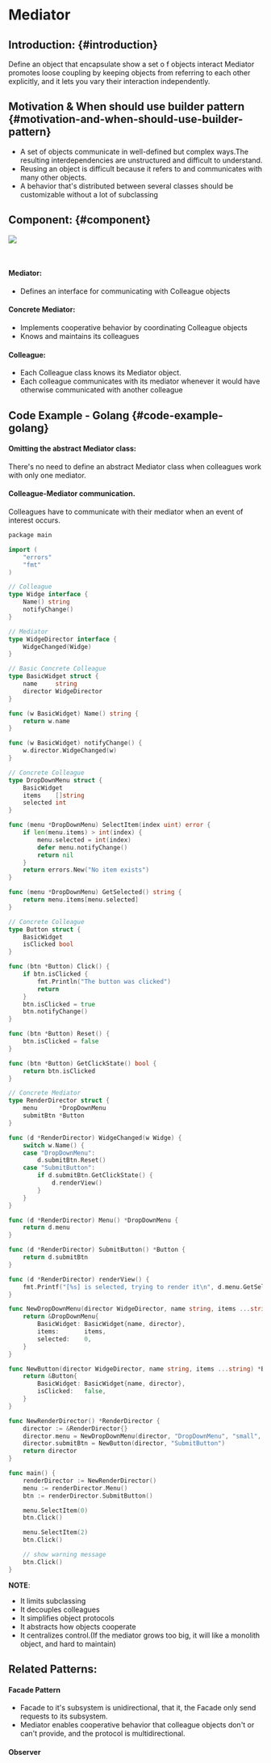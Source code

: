 # Mediator

## Introduction: {#introduction}

​Define an object that encapsulate show a set o f objects interact Mediator promotes loose coupling by keeping objects from referring to each other explicitly, and itlets you vary their interaction independently.

## Motivation & When should use builder pattern {#motivation-and-when-should-use-builder-pattern}

* A set of objects communicate in well-defined but complex ways.The resulting  interdependencies are unstructured and difficult to understand.
* Reusing an object is difficult because it refers to and communicates with many   other objects.
* A behavior that's distributed between several classes should be customizable  without a lot of subclassing

## Component: {#component}

![](../.gitbook/assets/image%20%286%29.png)

​

#### Mediator:

* Defines an interface for communicating with Colleague objects

#### Concrete Mediator:

* Implements cooperative behavior by coordinating Colleague objects
* Knows and maintains its colleagues

#### Colleague:

* Each Colleague class knows its Mediator object.
* Each colleague communicates with its mediator whenever it would have  otherwise communicated with another colleague

## Code Example - Golang {#code-example-golang}

#### Omitting the abstract Mediator class:

There's no need to define an abstractMediator class when colleagues work with only one mediator.

#### Colleague-Mediator communication.

Colleagues have to communicate withtheir mediator when an event of interest occurs.

```go
​​package main

import (
	"errors"
	"fmt"
)

// Colleague
type Widge interface {
	Name() string
	notifyChange()
}

// Mediator
type WidgeDirector interface {
	WidgeChanged(Widge)
}

// Basic Concrete Colleague
type BasicWidget struct {
	name     string
	director WidgeDirector
}

func (w BasicWidget) Name() string {
	return w.name
}

func (w BasicWidget) notifyChange() {
	w.director.WidgeChanged(w)
}

// Concrete Colleague
type DropDownMenu struct {
	BasicWidget
	items    []string
	selected int
}

func (menu *DropDownMenu) SelectItem(index uint) error {
	if len(menu.items) > int(index) {
		menu.selected = int(index)
		defer menu.notifyChange()
		return nil
	}
	return errors.New("No item exists")
}

func (menu *DropDownMenu) GetSelected() string {
	return menu.items[menu.selected]
}

// Concrete Colleague
type Button struct {
	BasicWidget
	isClicked bool
}

func (btn *Button) Click() {
	if btn.isClicked {
		fmt.Println("The button was clicked")
		return
	}
	btn.isClicked = true
	btn.notifyChange()
}

func (btn *Button) Reset() {
	btn.isClicked = false
}

func (btn *Button) GetClickState() bool {
	return btn.isClicked
}

// Concrete Mediator
type RenderDirector struct {
	menu      *DropDownMenu
	submitBtn *Button
}

func (d *RenderDirector) WidgeChanged(w Widge) {
	switch w.Name() {
	case "DropDownMenu":
		d.submitBtn.Reset()
	case "SubmitButton":
		if d.submitBtn.GetClickState() {
			d.renderView()
		}
	}
}

func (d *RenderDirector) Menu() *DropDownMenu {
	return d.menu
}

func (d *RenderDirector) SubmitButton() *Button {
	return d.submitBtn
}

func (d *RenderDirector) renderView() {
	fmt.Printf("[%s] is selected, trying to render it\n", d.menu.GetSelected())
}

func NewDropDownMenu(director WidgeDirector, name string, items ...string) *DropDownMenu {
	return &DropDownMenu{
		BasicWidget: BasicWidget{name, director},
		items:       items,
		selected:    0,
	}
}

func NewButton(director WidgeDirector, name string, items ...string) *Button {
	return &Button{
		BasicWidget: BasicWidget{name, director},
		isClicked:   false,
	}
}

func NewRenderDirector() *RenderDirector {
	director := &RenderDirector{}
	director.menu = NewDropDownMenu(director, "DropDownMenu", "small", "mid", "big")
	director.submitBtn = NewButton(director, "SubmitButton")
	return director
}

func main() {
	renderDirector := NewRenderDirector()
	menu := renderDirector.Menu()
	btn := renderDirector.SubmitButton()

	menu.SelectItem(0)
	btn.Click()

	menu.SelectItem(2)
	btn.Click()

	// show warning message
	btn.Click()
}

```

**NOTE**:

* It limits subclassing
* It decouples colleagues
* It simplifies object protocols
* It abstracts how objects cooperate
* It centralizes control.\(If the mediator grows too big, it will like a monolith object, and hard to maintain\)

## ​Related Patterns:

#### Facade Pattern

* Facade to it's subsystem is unidirectional, that it, the Facade only send requests to its subsystem.
* Mediator enables cooperative behavior that colleague objects don't or  can't provide, and the protocol is multidirectional.

#### Observer

​

​


